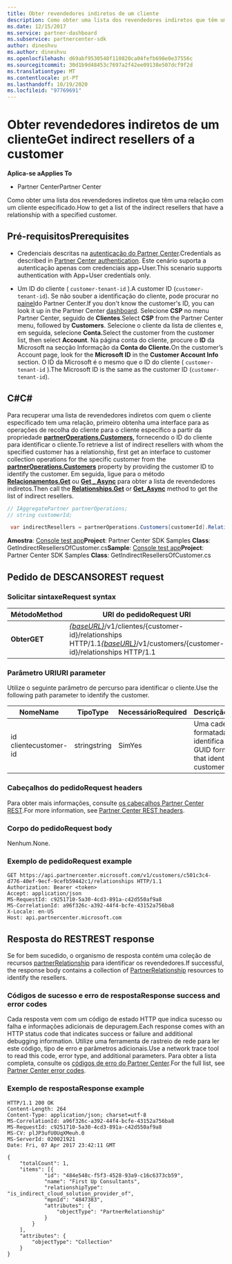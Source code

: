 ```yaml
---
title: Obter revendedores indiretos de um cliente
description: Como obter uma lista dos revendedores indiretos que têm uma relação com um cliente especificado.
ms.date: 12/15/2017
ms.service: partner-dashboard
ms.subservice: partnercenter-sdk
author: dineshvu
ms.author: dineshvu
ms.openlocfilehash: d69abf9530548f110820ca04fefb698e0e37556c
ms.sourcegitcommit: 30d1b9d48453c7697a2f42ee09138e507dcf9f2d
ms.translationtype: MT
ms.contentlocale: pt-PT
ms.lasthandoff: 10/19/2020
ms.locfileid: "97769691"
---
```

# <a name="get-indirect-resellers-of-a-customer"></a><span data-ttu-id="a0fa8-103">Obter revendedores indiretos de um cliente</span><span class="sxs-lookup"><span data-stu-id="a0fa8-103">Get indirect resellers of a customer</span></span>

<span data-ttu-id="a0fa8-104">**Aplica-se a**</span><span class="sxs-lookup"><span data-stu-id="a0fa8-104">**Applies To**</span></span>

- <span data-ttu-id="a0fa8-105">Partner Center</span><span class="sxs-lookup"><span data-stu-id="a0fa8-105">Partner Center</span></span>

<span data-ttu-id="a0fa8-106">Como obter uma lista dos revendedores indiretos que têm uma relação com um cliente especificado.</span><span class="sxs-lookup"><span data-stu-id="a0fa8-106">How to get a list of the indirect resellers that have a relationship with a specified customer.</span></span>

## <a name="prerequisites"></a><span data-ttu-id="a0fa8-107">Pré-requisitos</span><span class="sxs-lookup"><span data-stu-id="a0fa8-107">Prerequisites</span></span>

- <span data-ttu-id="a0fa8-108">Credenciais descritas na [autenticação do Partner Center](partner-center-authentication.md).</span><span class="sxs-lookup"><span data-stu-id="a0fa8-108">Credentials as described in [Partner Center authentication](partner-center-authentication.md).</span></span> <span data-ttu-id="a0fa8-109">Este cenário suporta a autenticação apenas com credenciais app+User.</span><span class="sxs-lookup"><span data-stu-id="a0fa8-109">This scenario supports authentication with App+User credentials only.</span></span>

- <span data-ttu-id="a0fa8-110">Um ID do cliente ( `customer-tenant-id` ).</span><span class="sxs-lookup"><span data-stu-id="a0fa8-110">A customer ID (`customer-tenant-id`).</span></span> <span data-ttu-id="a0fa8-111">Se não souber a identificação do cliente, pode procurar no [painel](https://partner.microsoft.com/dashboard)do Partner Center.</span><span class="sxs-lookup"><span data-stu-id="a0fa8-111">If you don't know the customer's ID, you can look it up in the Partner Center [dashboard](https://partner.microsoft.com/dashboard).</span></span> <span data-ttu-id="a0fa8-112">Selecione **CSP** no menu Partner Center, seguido de **Clientes**.</span><span class="sxs-lookup"><span data-stu-id="a0fa8-112">Select **CSP** from the Partner Center menu, followed by **Customers**.</span></span> <span data-ttu-id="a0fa8-113">Selecione o cliente da lista de clientes e, em seguida, selecione **Conta.**</span><span class="sxs-lookup"><span data-stu-id="a0fa8-113">Select the customer from the customer list, then select **Account**.</span></span> <span data-ttu-id="a0fa8-114">Na página conta do cliente, procure o **ID** da Microsoft na secção Informação da **Conta do Cliente.**</span><span class="sxs-lookup"><span data-stu-id="a0fa8-114">On the customer’s Account page, look for the **Microsoft ID** in the **Customer Account Info** section.</span></span> <span data-ttu-id="a0fa8-115">O ID da Microsoft é o mesmo que o ID do cliente ( `customer-tenant-id` ).</span><span class="sxs-lookup"><span data-stu-id="a0fa8-115">The Microsoft ID is the same as the customer ID  (`customer-tenant-id`).</span></span>

## <a name="c"></a><span data-ttu-id="a0fa8-116">C\#</span><span class="sxs-lookup"><span data-stu-id="a0fa8-116">C\#</span></span>

<span data-ttu-id="a0fa8-117">Para recuperar uma lista de revendedores indiretos com quem o cliente especificado tem uma relação, primeiro obtenha uma interface para as operações de recolha do cliente para o cliente específico a partir da propriedade [**partnerOperations.Customers,**](/dotnet/api/microsoft.store.partnercenter.ipartner.relationships) fornecendo o ID do cliente para identificar o cliente.</span><span class="sxs-lookup"><span data-stu-id="a0fa8-117">To retrieve a list of indirect resellers with whom the specified customer has a relationship, first get an interface to customer collection operations for the specific customer from the [**partnerOperations.Customers**](/dotnet/api/microsoft.store.partnercenter.ipartner.relationships) property by providing the customer ID to identify the customer.</span></span> <span data-ttu-id="a0fa8-118">Em seguida, ligue para o método [**Relacionamentos.Get**](/dotnet/api/microsoft.store.partnercenter.relationships.icustomerrelationshipcollection.get) ou [**Get \_ Async**](/dotnet/api/microsoft.store.partnercenter.relationships.icustomerrelationshipcollection.getasync) para obter a lista de revendedores indiretos.</span><span class="sxs-lookup"><span data-stu-id="a0fa8-118">Then call the [**Relationships.Get**](/dotnet/api/microsoft.store.partnercenter.relationships.icustomerrelationshipcollection.get) or [**Get\_Async**](/dotnet/api/microsoft.store.partnercenter.relationships.icustomerrelationshipcollection.getasync) method to get the list of indirect resellers.</span></span>

``` csharp
// IAggregatePartner partnerOperations;
// string customerId;

 var indirectResellers = partnerOperations.Customers[customerId].Relationships.Get();
```

<span data-ttu-id="a0fa8-119">**Amostra**: [Console test app](console-test-app.md)**Project**: Partner Center SDK Samples **Class**: GetIndirectResellersOfCustomer.cs</span><span class="sxs-lookup"><span data-stu-id="a0fa8-119">**Sample**: [Console test app](console-test-app.md)**Project**: Partner Center SDK Samples **Class**: GetIndirectResellersOfCustomer.cs</span></span>

## <a name="rest-request"></a><span data-ttu-id="a0fa8-120">Pedido de DESCANSO</span><span class="sxs-lookup"><span data-stu-id="a0fa8-120">REST request</span></span>

### <a name="request-syntax"></a><span data-ttu-id="a0fa8-121">Solicitar sintaxe</span><span class="sxs-lookup"><span data-stu-id="a0fa8-121">Request syntax</span></span>

| <span data-ttu-id="a0fa8-122">Método</span><span class="sxs-lookup"><span data-stu-id="a0fa8-122">Method</span></span>  | <span data-ttu-id="a0fa8-123">URI do pedido</span><span class="sxs-lookup"><span data-stu-id="a0fa8-123">Request URI</span></span>                                                                                   |
|---------|-----------------------------------------------------------------------------------------------|
| <span data-ttu-id="a0fa8-124">**Obter**</span><span class="sxs-lookup"><span data-stu-id="a0fa8-124">**GET**</span></span> | <span data-ttu-id="a0fa8-125">[*{baseURL}*](partner-center-rest-urls.md)/v1/clientes/{customer-id}/relationships HTTP/1.1</span><span class="sxs-lookup"><span data-stu-id="a0fa8-125">[*{baseURL}*](partner-center-rest-urls.md)/v1/customers/{customer-id}/relationships HTTP/1.1</span></span> |

### <a name="uri-parameter"></a><span data-ttu-id="a0fa8-126">Parâmetro URI</span><span class="sxs-lookup"><span data-stu-id="a0fa8-126">URI parameter</span></span>

<span data-ttu-id="a0fa8-127">Utilize o seguinte parâmetro de percurso para identificar o cliente.</span><span class="sxs-lookup"><span data-stu-id="a0fa8-127">Use the following path parameter to identify the customer.</span></span>

| <span data-ttu-id="a0fa8-128">Nome</span><span class="sxs-lookup"><span data-stu-id="a0fa8-128">Name</span></span>        | <span data-ttu-id="a0fa8-129">Tipo</span><span class="sxs-lookup"><span data-stu-id="a0fa8-129">Type</span></span>   | <span data-ttu-id="a0fa8-130">Necessário</span><span class="sxs-lookup"><span data-stu-id="a0fa8-130">Required</span></span> | <span data-ttu-id="a0fa8-131">Descrição</span><span class="sxs-lookup"><span data-stu-id="a0fa8-131">Description</span></span>                                           |
|-------------|--------|----------|-------------------------------------------------------|
| <span data-ttu-id="a0fa8-132">id cliente</span><span class="sxs-lookup"><span data-stu-id="a0fa8-132">customer-id</span></span> | <span data-ttu-id="a0fa8-133">string</span><span class="sxs-lookup"><span data-stu-id="a0fa8-133">string</span></span> | <span data-ttu-id="a0fa8-134">Sim</span><span class="sxs-lookup"><span data-stu-id="a0fa8-134">Yes</span></span>      | <span data-ttu-id="a0fa8-135">Uma cadeia formatada GUID que identifica o cliente.</span><span class="sxs-lookup"><span data-stu-id="a0fa8-135">A GUID formatted string that identifies the customer.</span></span> |

### <a name="request-headers"></a><span data-ttu-id="a0fa8-136">Cabeçalhos do pedido</span><span class="sxs-lookup"><span data-stu-id="a0fa8-136">Request headers</span></span>

<span data-ttu-id="a0fa8-137">Para obter mais informações, consulte [os cabeçalhos Partner Center REST](headers.md).</span><span class="sxs-lookup"><span data-stu-id="a0fa8-137">For more information, see [Partner Center REST headers](headers.md).</span></span>

### <a name="request-body"></a><span data-ttu-id="a0fa8-138">Corpo do pedido</span><span class="sxs-lookup"><span data-stu-id="a0fa8-138">Request body</span></span>

<span data-ttu-id="a0fa8-139">Nenhum.</span><span class="sxs-lookup"><span data-stu-id="a0fa8-139">None.</span></span>

### <a name="request-example"></a><span data-ttu-id="a0fa8-140">Exemplo de pedido</span><span class="sxs-lookup"><span data-stu-id="a0fa8-140">Request example</span></span>

```http
GET https://api.partnercenter.microsoft.com/v1/customers/c501c3c4-d776-40ef-9ecf-9cefb59442c1/relationships HTTP/1.1
Authorization: Bearer <token>
Accept: application/json
MS-RequestId: c9251710-5a30-4cd3-891a-c42d550af9a8
MS-CorrelationId: a96f326c-a392-44f4-bcfe-43152a756ba8
X-Locale: en-US
Host: api.partnercenter.microsoft.com
```

## <a name="rest-response"></a><span data-ttu-id="a0fa8-141">Resposta do REST</span><span class="sxs-lookup"><span data-stu-id="a0fa8-141">REST response</span></span>

<span data-ttu-id="a0fa8-142">Se for bem sucedido, o organismo de resposta contém uma coleção de recursos [partnerRelationship](relationships-resources.md) para identificar os revendedores.</span><span class="sxs-lookup"><span data-stu-id="a0fa8-142">If successful, the response body contains a collection of [PartnerRelationship](relationships-resources.md) resources to identify the resellers.</span></span>

### <a name="response-success-and-error-codes"></a><span data-ttu-id="a0fa8-143">Códigos de sucesso e erro de resposta</span><span class="sxs-lookup"><span data-stu-id="a0fa8-143">Response success and error codes</span></span>

<span data-ttu-id="a0fa8-144">Cada resposta vem com um código de estado HTTP que indica sucesso ou falha e informações adicionais de depuragem.</span><span class="sxs-lookup"><span data-stu-id="a0fa8-144">Each response comes with an HTTP status code that indicates success or failure and additional debugging information.</span></span> <span data-ttu-id="a0fa8-145">Utilize uma ferramenta de rastreio de rede para ler este código, tipo de erro e parâmetros adicionais.</span><span class="sxs-lookup"><span data-stu-id="a0fa8-145">Use a network trace tool to read this code, error type, and additional parameters.</span></span> <span data-ttu-id="a0fa8-146">Para obter a lista completa, consulte os [códigos de erro do Partner Center](error-codes.md).</span><span class="sxs-lookup"><span data-stu-id="a0fa8-146">For the full list, see [Partner Center error codes](error-codes.md).</span></span>

### <a name="response-example"></a><span data-ttu-id="a0fa8-147">Exemplo de resposta</span><span class="sxs-lookup"><span data-stu-id="a0fa8-147">Response example</span></span>

```http
HTTP/1.1 200 OK
Content-Length: 264
Content-Type: application/json; charset=utf-8
MS-CorrelationId: a96f326c-a392-44f4-bcfe-43152a756ba8
MS-RequestId: c9251710-5a30-4cd3-891a-c42d550af9a8
MS-CV: plJP3ufU0UqXMeuh.0
MS-ServerId: 020021921
Date: Fri, 07 Apr 2017 23:42:11 GMT

{
    "totalCount": 1,
    "items": [{
            "id": "484e548c-f5f3-4528-93a9-c16c6373cb59",
            "name": "First Up Consultants",
            "relationshipType": "is_indirect_cloud_solution_provider_of",
            "mpnId": "4847383",
            "attributes": {
                "objectType": "PartnerRelationship"
            }
        }
    ],
    "attributes": {
        "objectType": "Collection"
    }
}
```
